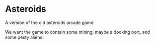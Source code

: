 # Asteroids
A version of the old asteroids arcade game



We want the game to contain some mining, maybe a docking port, and some pesty aliens!
